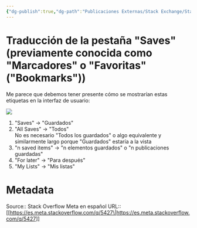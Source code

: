 ```yaml
---
{"dg-publish":true,"dg-path":"Publicaciones Externas/Stack Exchange/Stack Overflow en español/Stack Overflow en español Meta/es.meta.stackoverflow.com-5427.md","permalink":"/publicaciones-externas/stack-exchange/stack-overflow-en-espanol/stack-overflow-en-espanol-meta/es-meta-stackoverflow-com-5427/","title":"Traducción de la pestaña \"Saves\" (previamente conocida como \"Marcadores\" o \"Favoritas\" (\"Bookmarks\"))","hide":true,"noteIcon":"default","created":"2024-04-03T12:49:10.764-06:00","updated":"2024-04-05T16:44:04.574-06:00"}
---
```


# Traducción de la pestaña "Saves" (previamente conocida como "Marcadores" o "Favoritas" ("Bookmarks"))

Me parece que debemos tener presente cómo se mostrarían estas etiquetas en la interfaz de usuario:

[![][1]][1]


1. "Saves" -> "Guardados"
2. "All Saves" -> "Todos"  
    No es necesario "Todos los guardados" o algo equivalente y similarmente largo porque "Guardados" estaría a la vista
3. "n saved items" -> "n elementos guardados" o "n publicaciones guardadas"
4. "For later" -> "Para después"
5. "My Lists" -> "Mis listas"

  [1]: https://i.stack.imgur.com/aAKlR.png

# Metadata
Source:: Stack Overflow Meta en español
URL:: [[https://es.meta.stackoverflow.com/q/5427\|https://es.meta.stackoverflow.com/q/5427]]

